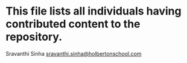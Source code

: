 # This file lists all individuals having contributed content to the repository.

Sravanthi Sinha <sravanthi.sinha@holbertonschool.com>
